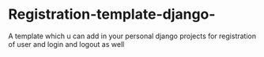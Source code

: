 # Registration-template-django-
A template which u can add in your personal django projects for registration of user and login and logout as well
